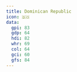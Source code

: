 ```yaml
---
title: Dominican Republic
icon: 🇩🇴
data:
  gpi: 83
  gdp: 64
  hdi: 82
  whr: 69
  col: 64
  gci: 60
  gfs: 84
---
```


